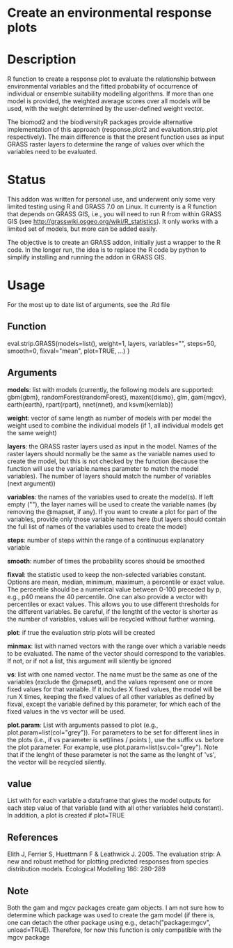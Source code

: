 Create an environmental response plots
================

# Description

R function to create a response plot to evaluate the relationship between environmental variables and the fitted probability of occurrence of individual or ensemble suitability modelling algorithms. If more than one model is provided, the weighted average scores over all models will be used, with the weight determined by the user-defined weight vector. 

The biomod2 and the biodiversityR packages provide alternative implementation of this approach (response.plot2 and evaluation.strip.plot respectively). The main difference is that the present function uses as input GRASS raster layers to determine the range of values over which the variables need to be evaluated. 

# Status

This addon was written for personal use, and underwent only some very limited testing using R and GRASS 7.0 on Linux. It currenty is a R function that depends on GRASS GIS, i.e., you will need to run R from within GRASS GIS (see http://grasswiki.osgeo.org/wiki/R_statistics). It only works with a limited set of models, but more can be added easily.

The objective is to create an GRASS addon, initially just a wrapper to the R code. In the longer run, the idea is to replace the R code by python to simplify installing and running the addon in GRASS GIS.

# Usage

For the most up to date list of arguments, see the .Rd file

## Function
eval.strip.GRASS(models=list(), weight=1, layers, variables="", steps=50, smooth=0, fixval="mean", plot=TRUE, ...)
}

## Arguments

**models**: list with models (currently, the following models are supported: gbm{gbm}, randomForest{randomForest}, maxent{dismo}, glm, gam{mgcv}, earth{earth}, rpart{rpart}, nnet{nnet}, and ksvm{kernlab})

**weight**: vector of same length as number of models with per model the weight used to combine the individual models (if 1, all individual models get the same weight)

**layers**: the GRASS raster layers used as input in the model. Names of the raster layers should normally be the same as the variable names used to create the model, but this is not checked by the function (because the function will use the variable.names parameter to match the model variables). The number of layers should match the number of variables (next argument))

**variables**: the names of the variables used to create the model(s). If left empty (""), the layer names will be used to create the variable names (by removing the @mapset, if any). If you want to create a plot for part of the variables, provide only those variable names here (but layers should contain the full list of names of the variables used to create the model)

**steps**: number of steps within the range of a continuous explanatory variable

**smooth**: number of times the probability scores should be smoothed

**fixval**: the statistic used to keep the non-selected variables constant. Options are mean, median, minimum, maximum, a percentile or exact value. The percentile should be a numerical value between 0-100 preceded by p, e.g., p40 means the 40 percentile. One can also provide a vector with percentiles or exact values. This allows you to use different thresholds for the different variables. Be careful, if the lengtht of the vector is shorter as the number of variables, values will be recycled without further warning.

**plot**: if true the evaluation strip plots will be created

**minmax**: list with named vectors with the range over which a variable needs to be evaluated. The name of the vector should correspond to the variables. If not, or if not a list, this argument will silently be ignored

**vs**: list with one named vector. The name must be the same as one of the variables (exclude the @mapset), and the values represent one or more fixed values for that variable. If it includes X fixed values, the model will be run X times, keeping the fixed values of all other variables as defined by fixval, except the variable defined by this parameter, for which each of the fixed values in the vs vector will be used.

**plot.param**: List with arguments passed to plot (e.g., plot.param=list(col="grey")). For parameters to be set for different lines in the plots (i.e., if vs parameter is set)lines / points ), use the suffix vs. before the plot parameter. For example, use plot.param=list(sv.col="grey"). Note that if the lenght of these parameter is not the same as the lenght of 'vs', the vector will be recycled silently.

## value
List with for each variable a dataframe that gives the model outputs for each step value of that variable (and with all other variables held constant). In addition, a plot is created if plot=TRUE

## References

Elith J, Ferrier S, Huettmann F & Leathwick J. 2005. The evaluation strip: A new and robust method for plotting predicted responses from species distribution models. Ecological Modelling 186: 280-289

## Note
Both the gam and mgcv packages create gam objects. I am not sure how to determine which package was used to create the gam model (if there is, one can detach the other package using e.g., detach("package:mgcv", unload=TRUE). Therefore, for now this function is only compatible with the mgcv package
